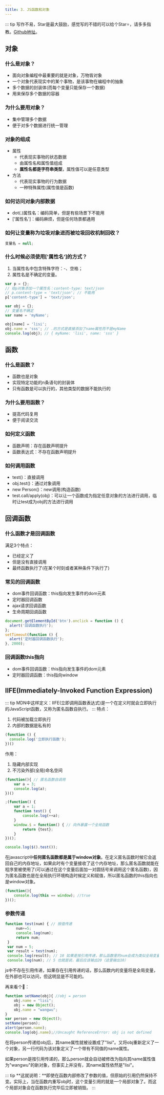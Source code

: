 ```yaml
---
title: 3. JS函数和对象
---
```

::: tip
写作不易，Star是最大鼓励，感觉写的不错的可以给个Star⭐，请多多指教。[Github地址](https://github.com/liujie2019/VuePress-Blog)。
## 对象
### 什么是对象？
* 面向对象编程中最重要的就是对象，万物皆对象
* 一个对象代表现实中的某个事物，是该事物在编程中的抽象
* 多个数据的封装体(而每个变量只能保存一个数据)
* 用来保存多个数据的容器
### 为什么要用对象？
* 集中管理多个数据
* 便于对多个数据进行统一管理
### 对象的组成
* 属性
  * 代表现实事物的状态数据
  * 由属性名和属性值组成
  * **属性名都是字符串类型**，属性值可以是任意类型
* 方法
  * 代表现实事物的行为数据
  * 一种特殊属性(属性值是函数)

### 如何访问对象内部数据
* dot(.)属性名：编码简单，但是有些场景下不能用
* ['属性名']：编码麻烦，但是任何场景都通用
### 如何让变量称为垃圾对象进而被垃圾回收机制回收？
```js
变量名 = null;
```
### 什么时候必须使用['属性名']的方式？
1. 当属性名中包含特殊字符：-、空格；
2. 属性名是不确定的变量。

```js
var p = {};
// 给p对象添加一个属性名：content-type: text/json
// p.content-type = 'text/json'; // 不能用
p['content-type'] = 'text/json';
```
```js
var obj = {};
// 变量名不确定
var name = 'myName';

obj[name] = 'lisi';
obj.name = 'sss'; // .的方式是直接添加了name属性而不是myName
console.log(obj); // { myName: 'lisi', name: 'sss' }
```
## 函数
### 什么是函数？
* 函数也是对象
* 实现特定功能的n条语句的封装体
* 只有函数是可以执行的，其他类型的数据不能执行的
### 为什么要用函数？
* 提高代码复用
* 便于阅读交流
### 如何定义函数
* 函数声明：存在函数声明提升
* 函数表达式：不存在函数声明提升
### 如何调用函数
* test()：直接调用
* obj.test()：通过对象调用
* new Person()：new调用(构造函数)
* test.call/apply(obj)：可以让一个函数成为指定任意对象的方法进行调用，临时让test成为obj的方法进行调用
## 回调函数
### 什么函数才是回调函数
满足3个特点：
* 已经定义了
* 但是没有直接调用
* 最终函数执行了(在某个时刻或者某种条件下执行了)

### 常见的回调函数
* dom事件回调函数：this指向发生事件的dom元素
* 定时器回调函数
* ajax请求回调函数
* 生命周期回调函数

```js
document.getElementById('btn').onclick = function () {
  alert('回调函数执行');
};
setTimeout(function () {
  alert('定时器回调函数执行');
}, 2000);
```
### 回调函数this指向
* dom事件回调函数：this指向发生事件的dom元素
* 定时器回调函数：this指向window
## IIFE(Immediately-Invoked Function Expression)
::: tip
MDN中这样定义：IIFE(立即调用函数表达式)是一个在定义时就会立即执行的JavaScript函数，又称为匿名函数自执行。
:::
特点：
1. 代码被加载立即执行
2. 内部的数据是私有的
```js
(function () {
  console.log('立即执行函数');
})()
```
作用：
1. 隐藏内部实现
2. 不污染外部(全局)命名空间

```js
(function(){ // 匿名函数自调用
    var a = 3;
    console.log(a);
})()

;(function() {
    var a = 1;
    function test() {
        console.log(++a);
    }
    window.$ = function() { // 向外暴露一个全局函数
        return {test};
    }
})();

console.log($().test());
```
在javascript中**任何匿名函数都是属于window对象**。在定义匿名函数时候它会返回自己的内存地址，如果此时有个变量接收了这个内存地址，那么匿名函数就能在程序里被使用了(可以通过在这个变量后面加一对圆括号来调用这个匿名函数)，因为匿名函数也是在全局执行环境构造时候定义和赋值，所以匿名函数的this指向也是window对象。
```js
(function(){
	console.log(this == window); //true
})();
```
### 参数传递
```js
function test(num) { // 按值传递
     num+=5;
     console.log(num);
     return num;
 }
 var num = 5;
 var result = test(num);
 console.log(result); // 10 如果是按引用传递，那么函数里的num会成为类似全局变量，把外面的num覆盖掉
 console.log(num); // 5 也就是说，最后应该输出20（这里输出10）
```
js中不存在引用传递，如果存在引用传递的话，那么函数内的变量将是全局变量，在外部也可以访问，但这明显是不可能的。

再来看个🌰：
```js
function setName(obj){ //obj = person
	obj.name = "lisi";
	obj = new Object();
	obj.name = "wangwu";
}
var person = new Object();
setName(person);
alert(person.name);
console.log(obj.name);//Uncaught ReferenceError: obj is not defined
```
在将person传递给obj后，其name属性就被设置成了"lisi"。又将obj重新定义了一个对象，另一行代码为该对象定义了一个带有不同值的name属性。

如果person是按引用传递的，那么person就会自动被修改为指向其name属性值为"wangwu"的新对象，但事实上并没有，其name属性依然是"lisi"。

::: tip
**这就说明：**即使在函数内部修改了参数的值，但原始的引用仍然保持不变。实际上，当在函数内重写obj时，这个变量引用的就是一个局部对象了。而这个局部对象会在函数执行完毕后立即被销毁。
:::
